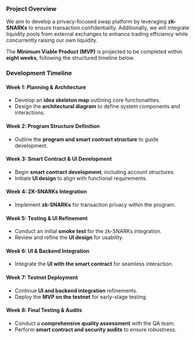 ### Project Overview  

We aim to develop a privacy-focused swap platform by leveraging **zk-SNARKs** to ensure transaction confidentiality. Additionally, we will integrate liquidity pools from external exchanges to enhance trading efficiency while concurrently raising our own liquidity.  

The **Minimum Viable Product (MVP)** is projected to be completed within **eight weeks**, following the structured timeline below.  


### **Development Timeline**  

#### **Week 1: Planning & Architecture**  
- Develop an **idea skeleton map** outlining core functionalities.  
- Design the **architectural diagram** to define system components and interactions.  

#### **Week 2: Program Structure Definition**  
- Outline the **program and smart contract structure** to guide development.  

#### **Week 3: Smart Contract & UI Development**  
- Begin **smart contract development**, including account structures.  
- Initiate **UI design** to align with functional requirements.  

#### **Week 4: ZK-SNARKs Integration**  
- Implement **zk-SNARKs** for transaction privacy within the program.  

#### **Week 5: Testing & UI Refinement**  
- Conduct an initial **smoke test** for the zk-SNARKs integration.  
- Review and refine the **UI design** for usability.  

#### **Week 6: UI & Backend Integration**  
- Integrate the **UI with the smart contract** for seamless interaction.  

#### **Week 7: Testnet Deployment**  
- Continue **UI and backend integration** refinements.  
- Deploy the **MVP on the testnet** for early-stage testing.  

#### **Week 8: Final Testing & Audits**  
- Conduct a **comprehensive quality assessment** with the QA team.  
- Perform **smart contract and security audits** to ensure robustness.  
